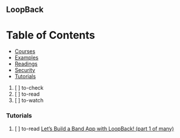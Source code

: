 ## LoopBack

# Table of Contents
<!-- MarkdownTOC depth=4 -->
  - [Courses](#courses)
  - [Examples](#examples)
  - [Readings](#readings)
  - [Security](#security)
  - [Tutorials](#tutorials)
<!-- /MarkdownTOC -->

  1. [ ] to-check []()
  1. [ ] to-read []()
  1. [ ] to-watch []()

### Tutorials

  1. [ ] to-read [Let’s Build a Band App with LoopBack! (part 1 of many)](https://medium.com/unsupervised-coding/lets-build-a-band-app-with-loopback-part-1-of-many-f0ef8d868289)

